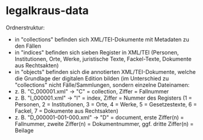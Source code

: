 # legalkraus-data

Ordnerstruktur:
- in "collections" befinden sich XML/TEI-Dokumente mit Metadaten zu den Fällen
- in "indices" befinden sich sieben Register in XML/TEI (Personen, Institutionen, Orte, Werke, juristische Texte, Fackel-Texte, Dokumente aus Rechtsakten)
- in "objects" befinden sich die annotierten XML/TEI-Dokumente, welche die Grundlage der digitalen Edition bilden (im Unterschied zu "collections" nicht Fälle/Sammlungen, sondern einzelne 
Dateinamen:
- z. B. "C_000001.xml" -> "C" = collection, Ziffer = Fallnummer
- z. B. "I_000001.xml" -> "I" = index, Ziffer = Nummer des Registers (1 = Personen, 2 = Institutionen, 3 = Orte, 4 = Werke, 5 = Gesetzestexte, 6 = Fackel, 7 = Dokumente aus Rechtsakten)
- z. B. "D_000001-001-000.xml" -> "D" = document, erste Ziffer(n) = Fallnummer, zweite Ziffer(n) = Dokumentnummer, ggf. dritte Ziffer(n) = Beilage